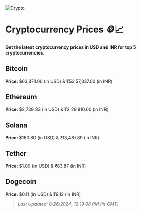
![Crypto](https://www.techguide.com.au/wp-content/uploads/2020/11/crypto3.jpeg)

# Cryptocurrency Prices 🪙📈

#### Get the latest cryptocurrency prices in USD and INR for top 5 cryptocurrencies.

## Bitcoin

**Price:** $63,871.00 (in USD) & ₹53,57,337.00 (in INR)

## Ethereum

**Price:** $2,739.83 (in USD) & ₹2,29,810.00 (in INR)

## Solana

**Price:** $160.80 (in USD) & ₹13,487.89 (in INR)

## Tether

**Price:** $1.00 (in USD) & ₹83.87 (in INR)

## Dogecoin

**Price:** $0.11 (in USD) & ₹9.12 (in INR)

> _Last Updated: 8/26/2024, 12:19:08 PM (in GMT)_
